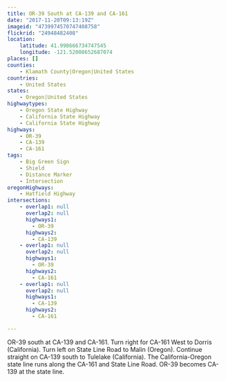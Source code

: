 ```yaml
---
title: OR-39 South at CA-139 and CA-161
date: "2017-11-20T09:13:19Z"
imageid: "4739974570747408758"
flickrid: "24948482408"
location:
    latitude: 41.998666734747545
    longitude: -121.52008652687074
places: []
counties:
    - Klamath County|Oregon|United States
countries:
    - United States
states:
    - Oregon|United States
highwaytypes:
    - Oregon State Highway
    - California State Highway
    - California State Highway
highways:
    - OR-39
    - CA-139
    - CA-161
tags:
    - Big Green Sign
    - Shield
    - Distance Marker
    - Intersection
oregonHighways:
    - Hatfield Highway
intersections:
    - overlap1: null
      overlap2: null
      highways1:
        - OR-39
      highways2:
        - CA-139
    - overlap1: null
      overlap2: null
      highways1:
        - OR-39
      highways2:
        - CA-161
    - overlap1: null
      overlap2: null
      highways1:
        - CA-139
      highways2:
        - CA-161

---
```

OR-39 south at CA-139 and CA-161.  Turn right for CA-161 West to Dorris (California).  Turn left on State Line Road to Malin (Oregon).  Continue straight on  CA-139 south to Tulelake (California).  The California-Oregon state line runs along the CA-161 and State Line Road.  OR-39 becomes CA-139 at the state line.